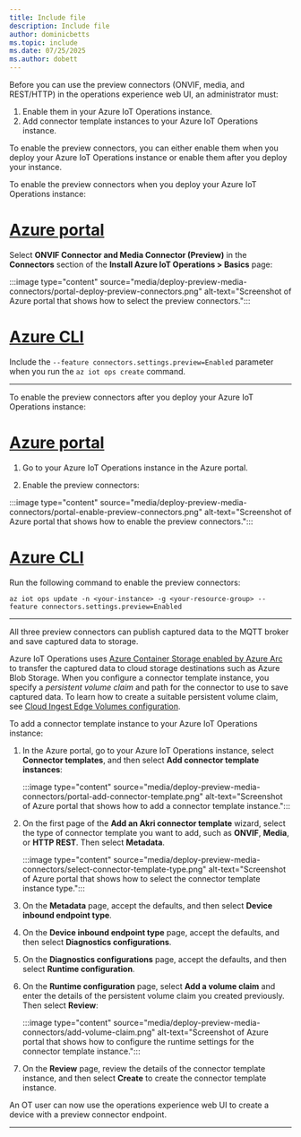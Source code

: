 ```yaml
---
title: Include file
description: Include file
author: dominicbetts
ms.topic: include
ms.date: 07/25/2025
ms.author: dobett
---
```


Before you can use the preview connectors (ONVIF, media, and REST/HTTP) in the operations experience web UI, an administrator must:

1. Enable them in your Azure IoT Operations instance.
1. Add connector template instances to your Azure IoT Operations instance.

To enable the preview connectors, you can either enable them when you deploy your Azure IoT Operations instance or enable them after you deploy your instance.

To enable the preview connectors when you deploy your Azure IoT Operations instance:

# [Azure portal](#tab/portal)

Select **ONVIF Connector and Media Connector (Preview)** in the **Connectors** section of the **Install Azure IoT Operations > Basics** page:

:::image type="content" source="media/deploy-preview-media-connectors/portal-deploy-preview-connectors.png" alt-text="Screenshot of Azure portal that shows how to select the preview connectors.":::

# [Azure CLI](#tab/cli)

Include the `--feature connectors.settings.preview=Enabled` parameter when you run the `az iot ops create` command.

---

To enable the preview connectors after you deploy your Azure IoT Operations instance:

# [Azure portal](#tab/portal)

1. Go to your Azure IoT Operations instance in the Azure portal.

1. Enable the preview connectors:

  :::image type="content" source="media/deploy-preview-media-connectors/portal-enable-preview-connectors.png" alt-text="Screenshot of Azure portal that shows how to enable the preview connectors.":::

# [Azure CLI](#tab/cli)

Run the following command to enable the preview connectors:

```azcli
az iot ops update -n <your-instance> -g <your-resource-group> --feature connectors.settings.preview=Enabled
```

---

All three preview connectors can publish captured data to the MQTT broker and save captured data to storage.

Azure IoT Operations uses [Azure Container Storage enabled by Azure Arc](/azure/azure-arc/container-storage/overview) to transfer the captured data to cloud storage destinations such as Azure Blob Storage. When you configure a connector template instance, you specify a _persistent volume claim_ and path for the connector to use to save captured data. To learn how to create a suitable persistent volume claim, see [Cloud Ingest Edge Volumes configuration](/azure/azure-arc/container-storage/cloud-ingest-edge-volume-configuration).

To add a connector template instance to your Azure IoT Operations instance:

1. In the Azure portal, go to your Azure IoT Operations instance, select **Connector templates**, and then select **Add connector template instances**:

    :::image type="content" source="media/deploy-preview-media-connectors/portal-add-connector-template.png" alt-text="Screenshot of Azure portal that shows how to add a connector template instance.":::

1. On the first page of the **Add an Akri connector template** wizard, select the type of connector template you want to add, such as **ONVIF**, **Media**, or **HTTP REST**. Then select **Metadata**.

    :::image type="content" source="media/deploy-preview-media-connectors/select-connector-template-type.png" alt-text="Screenshot of Azure portal that shows how to select the connector template instance type.":::

1. On the **Metadata** page, accept the defaults, and then select **Device inbound endpoint type**.

1. On the **Device inbound endpoint type** page, accept the defaults, and then select **Diagnostics configurations**.

1. On the **Diagnostics configurations** page, accept the defaults, and then select **Runtime configuration**.

1. On the **Runtime configuration** page, select **Add a volume claim** and enter the details of the persistent volume claim you created previously. Then select **Review**:

    :::image type="content" source="media/deploy-preview-media-connectors/add-volume-claim.png" alt-text="Screenshot of Azure portal that shows how to configure the runtime settings for the connector template instance.":::

1. On the **Review** page, review the details of the connector template instance, and then select **Create** to create the connector template instance.

An OT user can now use the operations experience web UI to create a device with a preview connector endpoint.

---
